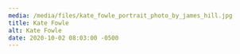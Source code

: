 ```yaml
---
media: /media/files/kate_fowle_portrait_photo_by_james_hill.jpg
title: Kate Fowle
alt: Kate Fowle
date: 2020-10-02 08:03:00 -0500
---
```

